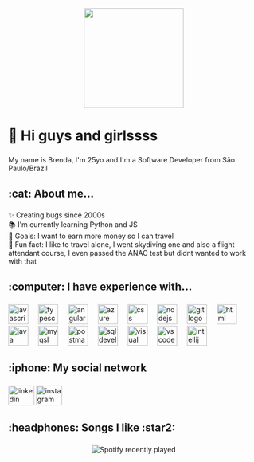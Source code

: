 

<!--
**bresantos/bresantos** is a ✨ _special_ ✨ repository because its `README.md` (this file) appears on your GitHub profile.

Here are some ideas to get you started:

- 🔭 I’m currently working on ...
- 🌱 I’m currently learning ...
- 👯 I’m looking to collaborate on ...
- 🤔 I’m looking for help with ...
- 💬 Ask me about ...
- 📫 How to reach me: ...
- 😄 Pronouns: ...
- ⚡ Fun fact: ...


https://dev.to/nikolab/complete-list-of-github-markdown-emoji-markup-5aia
-->

<div align="center">
  <img height="200" src="https://media3.giphy.com/media/v1.Y2lkPTc5MGI3NjExY3RkZ2xkYWY5dHBuenJhOTZvNXg3OHM2b25xNjI5OWg1a2FjY2hvMCZlcD12MV9pbnRlcm5hbF9naWZfYnlfaWQmY3Q9Zw/3oKIPnAiaMCws8nOsE/giphy.gif"  />
</div>

###

<h1 align="left">👋 Hi guys and girlssss</h1>

###

<p align="left">My name is Brenda, I'm 25yo and I'm a Software Developer from São Paulo/Brazil</p>

###

<h2 align="left">:cat: About me...</h2>

###

<p align="left">
  ✨ Creating bugs since 2000s<br>
  📚 I'm currently learning Python and JS<br>
  🎯 Goals: I want to earn more money so I can travel<br>
  🎲 Fun fact: I like to travel alone, I went skydiving one and also a flight attendant course, I even passed the ANAC test but didnt wanted to work with that</p>

###

<h2 align="left">:computer: I have experience with...</h2>

###

<div align="left">
  <img src="https://cdn.jsdelivr.net/gh/devicons/devicon/icons/javascript/javascript-original.svg" height="40" alt="javascript logo"  />
  <img width="12" />
  <img src="https://cdn.jsdelivr.net/gh/devicons/devicon/icons/typescript/typescript-original.svg" height="40" alt="typescript logo"  />
  <img width="12" />
  <img src="https://cdn.jsdelivr.net/gh/devicons/devicon/icons/angular/angular-original.svg" height="40" alt="angular logo"  />
  <img width="12" />
  <img src="https://cdn.jsdelivr.net/gh/devicons/devicon/icons/azuredevops/azuredevops-plain.svg" height="40" alt="azure devops logo"  />
  <img width="12" />
  <img src="https://cdn.jsdelivr.net/gh/devicons/devicon/icons/css3/css3-original.svg" height="40" alt="css logo"  />
  <img width="12" />
  <img src="https://cdn.jsdelivr.net/gh/devicons/devicon/icons/nodejs/nodejs-original.svg" height="40" alt="nodejs logo"  />
  <img width="12" />
  <img src="https://cdn.jsdelivr.net/gh/devicons/devicon/icons/git/git-original.svg" height="40" alt="git logo"  />
  <img width="12" />
  <img src="https://cdn.jsdelivr.net/gh/devicons/devicon/icons/html5/html5-original-wordmark.svg" height="40" alt="html logo"  />
  <img width="12" />
  <img src="https://cdn.jsdelivr.net/gh/devicons/devicon/icons/java/java-original.svg" height="40" alt="java logo"  />
  <img width="12" />
  <img src="https://cdn.jsdelivr.net/gh/devicons/devicon/icons/mysql/mysql-original.svg" height="40" alt="myqsl logo"  />
  <img width="12" />
  <img src="https://cdn.jsdelivr.net/gh/devicons/devicon/icons/postman/postman-plain-wordmark.svg" height="40" alt="postman logo"  />
  <img width="12" />
  <img src="https://cdn.jsdelivr.net/gh/devicons/devicon/icons/sqldeveloper/sqldeveloper-original.svg" height="40" alt="sqldeveloper logo"  />
  <img width="12" />
  <img src="https://cdn.jsdelivr.net/gh/devicons/devicon/icons/visualstudio/visualstudio-original.svg" height="40" alt="visual studio logo"  />
  <img width="12" />
  <img src="https://cdn.jsdelivr.net/gh/devicons/devicon/icons/vscode/vscode-original.svg" height="40" alt="vs code logo"  />
  <img width="12" />
  <img src="https://cdn.jsdelivr.net/gh/devicons/devicon/icons/intellij/intellij-plain.svg" height="40" alt="intellij logo"  />
</div>

###

<h2 align="left">:iphone: My social network</h2>

###

<div align="left">
  <img src="https://raw.githubusercontent.com/maurodesouza/profile-readme-generator/master/src/assets/icons/social/linkedin/default.svg" width="52" height="40" alt="linkedin logo"  />
  <img src="https://raw.githubusercontent.com/maurodesouza/profile-readme-generator/master/src/assets/icons/social/instagram/default.svg" width="52" height="40" alt="instagram logo"  />
</div>

###

<h2 align="left">:headphones: Songs I like :star2: </h2>

###

<div align="center">
  <img src="https://spotify-recently-played-readme.vercel.app/api?user=226uyqke47nkbkvk747k2qwaa" alt="Spotify recently played"  />
</div>

###


